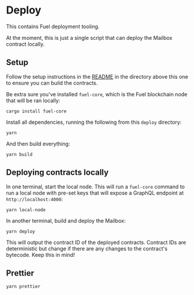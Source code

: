 # Deploy

This contains Fuel deployment tooling.

At the moment, this is just a single script that can deploy the Mailbox contract locally.

## Setup

Follow the setup instructions in the [README](../README.md) in the directory above this one to ensure you can build the contracts.

Be extra sure you've installed `fuel-core`, which is the Fuel blockchain node that will be ran locally:

```
cargo install fuel-core
```

Install all dependencies, running the following from this `deploy` directory:
```
yarn
```

And then build everything:
```
yarn build
```

## Deploying contracts locally

In one terminal, start the local node. This will run a `fuel-core` command to run a local node with pre-set keys that will expose a GraphQL endpoint at `http://localhost:4000`:

```
yarn local-node
```

In another terminal, build and deploy the Mailbox:

```
yarn deploy
```

This will output the contract ID of the deployed contracts. Contract IDs are deterministic but change if there are any changes to the contract's bytecode. Keep this in mind!

## Prettier

```
yarn prettier
```

